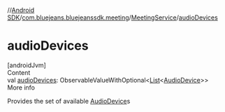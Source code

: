 //[Android SDK](../../../index.md)/[com.bluejeans.bluejeanssdk.meeting](../index.md)/[MeetingService](index.md)/[audioDevices](audio-devices.md)



# audioDevices  
[androidJvm]  
Content  
val [audioDevices](audio-devices.md): ObservableValueWithOptional<[List](https://kotlinlang.org/api/latest/jvm/stdlib/kotlin.collections/-list/index.html)<[AudioDevice](../-audio-device/index.md)>>  
More info  


Provides the set of available [AudioDevice](../-audio-device/index.md)s

  



